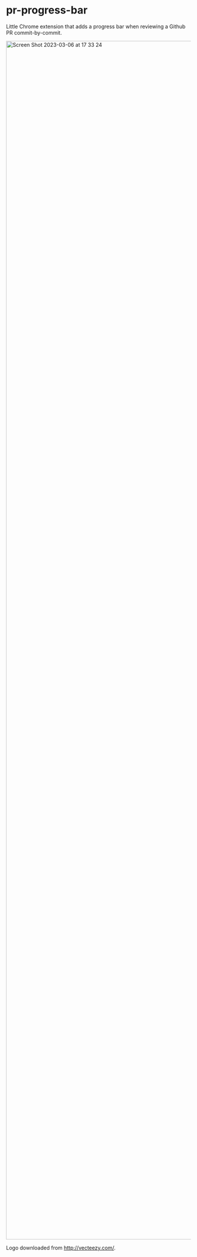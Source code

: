 # pr-progress-bar

Little Chrome extension that adds a progress bar when reviewing a Github PR commit-by-commit.

<img width="3271" alt="Screen Shot 2023-03-06 at 17 33 24" src="https://user-images.githubusercontent.com/753421/223224357-0d53ddbd-85a7-460c-a68a-e21d0c540d73.png">


Logo downloaded from http://vecteezy.com/.
